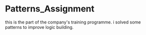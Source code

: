 # Patterns_Assignment
this is the part of the company's training programme. i solved some patterns to improve logic building.
